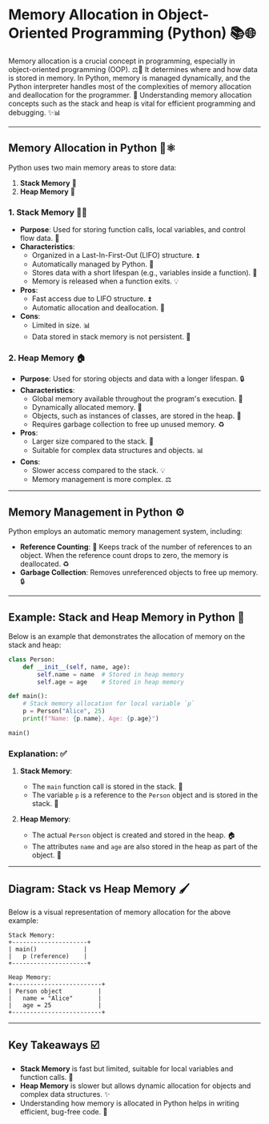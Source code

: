 # Memory Allocation in Object-Oriented Programming (Python) 📚🌐

Memory allocation is a crucial concept in programming, especially in object-oriented programming (OOP). ⚖️🔧 It determines where and how data is stored in memory. In Python, memory is managed dynamically, and the Python interpreter handles most of the complexities of memory allocation and deallocation for the programmer. 🤖 Understanding memory allocation concepts such as the stack and heap is vital for efficient programming and debugging. ✨📊

---

## Memory Allocation in Python 🦜⚛️

Python uses two main memory areas to store data:

1. **Stack Memory** 🤾
2. **Heap Memory** 🏡

### 1. Stack Memory 🏋‍♂️
- **Purpose**: Used for storing function calls, local variables, and control flow data. 🔄
- **Characteristics**:
  - Organized in a Last-In-First-Out (LIFO) structure. ⏫
  - Automatically managed by Python. 🥁
  - Stores data with a short lifespan (e.g., variables inside a function). 🔄
  - Memory is released when a function exits. 💡
- **Pros**:
  - Fast access due to LIFO structure. ⏫
  - Automatic allocation and deallocation. 🔧
- **Cons**:
  - Limited in size. 📊
  - Data stored in stack memory is not persistent. 🌚

### 2. Heap Memory 🏠
- **Purpose**: Used for storing objects and data with a longer lifespan. 🔒
- **Characteristics**:
  - Global memory available throughout the program's execution. 🚀
  - Dynamically allocated memory. 🔄
  - Objects, such as instances of classes, are stored in the heap. 🔨
  - Requires garbage collection to free up unused memory. ♻️
- **Pros**:
  - Larger size compared to the stack. 🔄
  - Suitable for complex data structures and objects. 📊
- **Cons**:
  - Slower access compared to the stack. 💡
  - Memory management is more complex. ⚖️

---

## Memory Management in Python ⚙️
Python employs an automatic memory management system, including:

- **Reference Counting**: 🔄 Keeps track of the number of references to an object. When the reference count drops to zero, the memory is deallocated. ♻️
- **Garbage Collection**: Removes unreferenced objects to free up memory. 🔒

---

## Example: Stack and Heap Memory in Python 📗
Below is an example that demonstrates the allocation of memory on the stack and heap:

```python
class Person:
    def __init__(self, name, age):
        self.name = name  # Stored in heap memory
        self.age = age    # Stored in heap memory

def main():
    # Stack memory allocation for local variable `p`
    p = Person("Alice", 25) 
    print(f"Name: {p.name}, Age: {p.age}")

main()
```

### Explanation: ✅
1. **Stack Memory**:
   - The `main` function call is stored in the stack. 🥇
   - The variable `p` is a reference to the `Person` object and is stored in the stack. 🔧

2. **Heap Memory**:
   - The actual `Person` object is created and stored in the heap. 🏠
   - The attributes `name` and `age` are also stored in the heap as part of the object. 🏡

---

## Diagram: Stack vs Heap Memory 🖌️
Below is a visual representation of memory allocation for the above example:

```
Stack Memory:
+---------------------+
| main()             |
|   p (reference)    |
+---------------------+

Heap Memory:
+-------------------------+
| Person object          |
|   name = "Alice"       |
|   age = 25             |
+-------------------------+
```

---

## Key Takeaways ☑️
- **Stack Memory** is fast but limited, suitable for local variables and function calls. 🔄
- **Heap Memory** is slower but allows dynamic allocation for objects and complex data structures. ✨
- Understanding how memory is allocated in Python helps in writing efficient, bug-free code. 🔧

